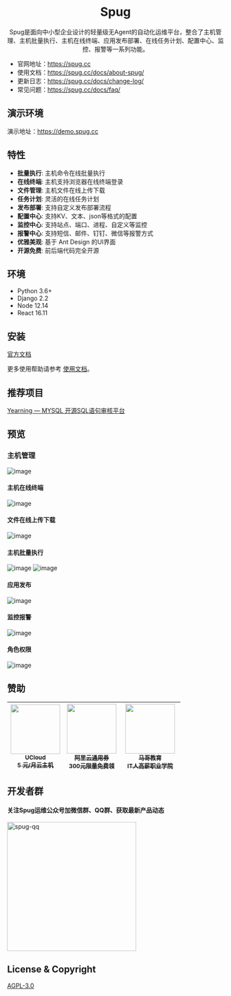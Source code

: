 <h1 align="center">Spug</h1>

<div align="center">

Spug是面向中小型企业设计的轻量级无Agent的自动化运维平台，整合了主机管理、主机批量执行、主机在线终端、应用发布部署、在线任务计划、配置中心、监控、报警等一系列功能。

</div>

- 官网地址：https://spug.cc
- 使用文档：https://spug.cc/docs/about-spug/
- 更新日志：https://spug.cc/docs/change-log/
- 常见问题：https://spug.cc/docs/faq/

## 演示环境

演示地址：https://demo.spug.cc


## 特性

- **批量执行**: 主机命令在线批量执行
- **在线终端**: 主机支持浏览器在线终端登录
- **文件管理**: 主机文件在线上传下载
- **任务计划**: 灵活的在线任务计划
- **发布部署**: 支持自定义发布部署流程
- **配置中心**: 支持KV、文本、json等格式的配置
- **监控中心**: 支持站点、端口、进程、自定义等监控
- **报警中心**: 支持短信、邮件、钉钉、微信等报警方式
- **优雅美观**: 基于 Ant Design 的UI界面
- **开源免费**: 前后端代码完全开源


## 环境

* Python 3.6+
* Django 2.2
* Node 12.14
* React 16.11

## 安装

[官方文档](https://spug.cc/docs/install/)

更多使用帮助请参考 [使用文档](https://spug.cc/docs/host-manage/)。

## 推荐项目
[Yearning — MYSQL 开源SQL语句审核平台](https://github.com/cookieY/Yearning)


## 预览

### 主机管理
![image](https://cdn.spug.cc/img/3.0/host.jpg)

#### 主机在线终端
![image](https://cdn.spug.cc/img/3.0/web-terminal.jpg)

#### 文件在线上传下载
![image](https://cdn.spug.cc/img/3.0/file-manager.jpg)

#### 主机批量执行
![image](https://cdn.spug.cc/img/3.0/host-exec.jpg)
![image](https://cdn.spug.cc/img/3.0/host-exec2.jpg)

#### 应用发布
![image](https://cdn.spug.cc/img/3.0/deploy.jpg)

#### 监控报警
![image](https://cdn.spug.cc/img/3.0/monitor.jpg)

#### 角色权限
![image](https://cdn.spug.cc/img/3.0/user-role.jpg)


## 赞助
<table>
  <thead>
    <tr>
      <th align="center" style="width: 115px;">
        <a href="https://www.ucloud.cn/site/active/kuaijie.html?invitation_code=C1xD0E5678FBA77">
          <img src="https://cdn.spug.cc/img/ucloud.png" width="115px"><br>
          <sub>UCloud</sub><br>
          <sub>5 元/月云主机</sub>
        </a>
      </th>
        <th align="center" style="width: 115px;">
        <a href="https://www.aliyun.com/minisite/goods?userCode=8vdj3myc">
          <img src="https://cdn.spug.cc/img/aliyun_quan.png" width="115px"><br>
          <sub>阿里云通用券</sub><br>
          <sub>300元限量免费领</sub>
        </a>
      </th>
      <th align="center" style="width: 125px;">
        <a href="http://www.magedu.com">
          <img src="https://cdn.spug.cc/img/magedu-logo.jpeg" width="115px"><br>
          <sub>马哥教育</sub><br>
          <sub>IT人高薪职业学院</sub>
        </a>
      </th>
    </tr>
  </thead>
</table>

## 开发者群
#### 关注Spug运维公众号加微信群、QQ群、获取最新产品动态
<div >
   <img src="https://cdn.spug.cc/img/spug-club.jpg" width = "300" height = "300" alt="spug-qq" align=center />
<div>
  
## License & Copyright
[AGPL-3.0](https://opensource.org/licenses/AGPL-3.0)
